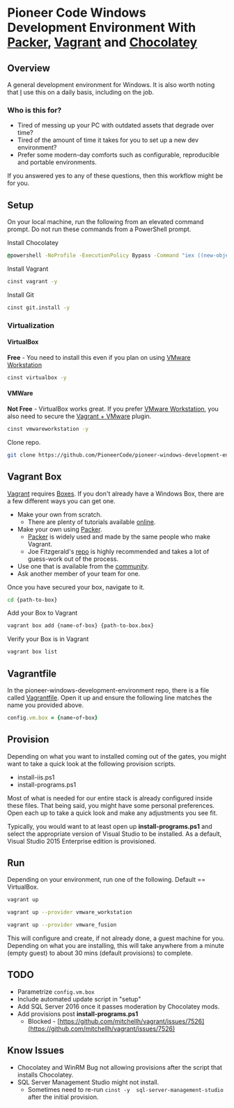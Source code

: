 # Pioneer Code Windows Development Environment With [Packer](https://www.packer.io), [Vagrant](https://www.vagrantup.com/) and [Chocolatey](https://chocolatey.org/)

## Overview

A general development environment for Windows.  It is also worth noting that [I](https://github.com/chad-ramos) use this on a daily basis, including on the job. 

### Who is this for?

* Tired of messing up your PC with outdated assets that degrade over time?
* Tired of the amount of time it takes for you to set up a new dev environment?
* Prefer some modern-day comforts such as configurable, reproducible and portable environments.

If you answered yes to any of these questions, then this workflow might be for you.

## Setup

On your local machine, run the following from an elevated command prompt.  Do not run these commands from a PowerShell prompt. 

Install Chocolatey
```cmd
@powershell -NoProfile -ExecutionPolicy Bypass -Command "iex ((new-object net.webclient).DownloadString('https://chocolatey.org/install.ps1'))" && SET PATH=%PATH%;%ALLUSERSPROFILE%\chocolatey\bin
```

Install Vagrant
```bash
cinst vagrant -y
```

Install Git
```bash
cinst git.install -y
```
### Virtualization

#### VirtualBox
**Free** - You need to install this even if you plan on using [VMware Workstation](https://www.vmware.com/products/workstation)
```bash
cinst virtualbox -y
```

#### VMWare
**Not Free** - VirtualBox works great.  If you prefer [VMware Workstation](https://www.vmware.com/products/workstation), you also need to secure the [Vagrant + VMware](https://www.vagrantup.com/vmware/) plugin.

```bash 
cinst vmwareworkstation -y
```

Clone repo.

```bash
git clone https://github.com/PioneerCode/pioneer-windows-development-environment.git
```

## Vagrant Box

[Vagrant](https://www.vagrantup.com/) requires [Boxes](https://www.vagrantup.com/docs/boxes.html). If you don't already have a Windows Box, there are a few different ways you can get one.

* Make your own from scratch.
  * There are plenty of tutorials available [online](http://lmgtfy.com/?q=vagrant%2C+create+a+windows+box).
* Make your own using [Packer](https://www.packer.io/intro/getting-started/vagrant.html).
  * [Packer](https://www.packer.io/intro/getting-started/vagrant.html) is widely used and made by the same people who make Vagrant.
  * Joe Fitzgerald's [repo](https://github.com/joefitzgerald/packer-windows) is highly recommended and takes a lot of guess-work out of the process.
* Use one that is available from the [community](https://atlas.hashicorp.com/boxes/search).
* Ask another member of your team for one. 

Once you have secured your box, navigate to it.
```bash
cd {path-to-box}
```

Add your Box to Vagrant
```bash
vagrant box add {name-of-box} {path-to-box.box} 
```

Verify your Box is in Vagrant
```bash
vagrant box list
```

## Vagrantfile

In the pioneer-windows-development-environment repo, there is a file called [Vagrantfile](https://www.vagrantup.com/docs/vagrantfile/). Open it up and ensure the following line matches the name you provided above.
```ruby
config.vm.box = {name-of-box}
```
## Provision
Depending on what you want to installed coming out of the gates, you might want to take a quick look at the following provision scripts.
* install-iis.ps1
* install-programs.ps1

Most of what is needed for our entire stack is already configured inside these files.  That being said, you might have some personal preferences.  Open each up to take a quick look and make any adjustments you see fit.

Typically, you would want to at least open up **install-programs.ps1** and select the appropriate version of Visual Studio to be installed.  As a default, Visual Studio 2015 Enterprise edition is provisioned. 

## Run
Depending on your environment, run one of the following.  Default == VirtualBox. 

```bash
vagrant up
```
```bash
vagrant up --provider vmware_workstation
```
```bash
vagrant up --provider vmware_fusion
```

This will configure and create, if not already done, a guest machine for you.  Depending on what you are installing, this will take anywhere from a minute (empty guest) to about 30 mins (default provisions) to complete.
## TODO
* Parametrize ```config.vm.box```
* Include automated update script in "setup"
* Add SQL Server 2016 once it passes moderation by Chocolatey mods.
* Add provisions post **install-programs.ps1**
  * Blocked - [https://github.com/mitchellh/vagrant/issues/7526](https://github.com/mitchellh/vagrant/issues/7526)

## Know Issues
* Chocolatey and WinRM Bug not allowing provisions after the script that installs Chocolatey.
* SQL Server Management Studio might not install.
  * Sometimes need to re-run ```cinst -y  sql-server-management-studio``` after the initial provision.
